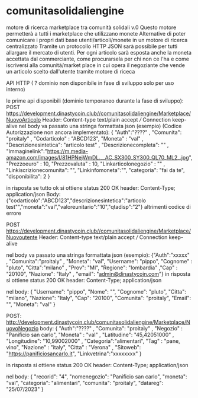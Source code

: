 ﻿# comunitasolidaliengine
 motore di ricerca marketplace tra comunità solidali
v.0
Questo motore permetterà a tutti i marketplace che utilizzano monete Alternative di poter comunicare i propri dati base utenti/articoli/monete in un motore di ricerca centralizzato
Tramite un protocollo HTTP JSON sarà possibile per tutti allargare il mercato di utenti. Per ogni articolo sarà esposta anche la moneta accettata dal commerciante, come procurarsela per chi non ce l'ha 
e come iscriversi alla comunità/market place  in cui opera il negoziante che vende un articolo scelto dall'utente tramite motore di riceca

API HTTP ( ? dominio non disponibile in fase di sviluppo solo per uso interno)

le prime api disponibili (dominio temporaneo durante la fase di sviluppo):
POST https://development.dinastycoin.club//comunitasolidaliengine/Marketplace/NuovoArticolo
Header:
Content-type text/plain
accept */*
Connection keep-alive
nel body va passato una stringa formattata json (esempio) (Codice Autorizzazione non ancora implementato):
{ "Auth":"????" , "Comunita": "proitaly" , "Codarticolo" : "ABCD123", "Moneta" : "val" ,   
   "Descrizionesintetica": "articolo test" , "Descrizionecompleta": "" , "Immaginelink":"https://m.media-amazon.com/images/I/81HPNejWmDL.__AC_SX300_SY300_QL70_ML2_.jpg", 
   "Prezzoeuro" : 10, "Prezzovaluta" : 10, "Linkarticolonegozio" : "" , "Linkiscrizionecomunita": "", "Linkinfomoneta":"", "categoria": "fai da te", "disponibilita": 2 }

in risposta se tutto ok si ottiene
status 200 OK
header:
Content-Type; application/json
Body:
{"codarticolo":"ABCD123","descrizionesintetica":"articolo test"","moneta":"val","valoreunitario":"10","qtadisp":"2"}
altrimenti codice di errore

POST https://development.dinastycoin.club//comunitasolidaliengine/Marketplace/Nuovoutente
Header:
Content-type text/plain
accept */*
Connection keep-alive

nel body va passato una stringa formattata json (esempio):
{"Auth":"xxxxx" , "Comunita":"proitaly" , "Moneta": "val", "Username": "pippo", "Cognome" : "pluto", "Citta":"milano" , "Prov": "MI", "Regione": "lombardia" ,"Cap" : "20100", "Nazione": "Italy" , "email": "admin@dinastycoin.com"}
in risposta si ottiene
status 200 OK
header:
Content-Type; application/json

nel body:
{
    "Username": "pippo",
    "Nome": "",
    "Cognome": "pluto",
    "Citta": "milano",
    "Nazione": "Italy",
    "Cap": "20100",
    "Comunita": "proitaly",
    "Email": "",
    "Moneta": "val"
}

 
POST: http://development.dinastycoin.club/comunitasolidaliengine/Marketplace/NuovoNegozio
body: { "Auth":"????" , "Comunita": "proitaly" , "Negozio" : "Panificio san carlo", "Moneta" : "val" ,   "Latitudine": "45,42051000" , "Longitudine": "10,99002000" , "Categoria":"alimentari", "Tag" : "pane, vino", "Nazione" : "italy", "Citta" : "Verona" , "Sitoweb": "https://panificiosancarlo.it", "Linkvetrina":"xxxxxxxx" }

in risposta si ottiene
status 200 OK
header:
Content-Type; application/json

nel body:
{
    "recorid": "4",
    "nomenegozio": "Panificio san carlo",
    "moneta": "val",
    "categoria": "alimentari",
    "comunita": "proitaly",
    "datareg": "25/07/2023"
}